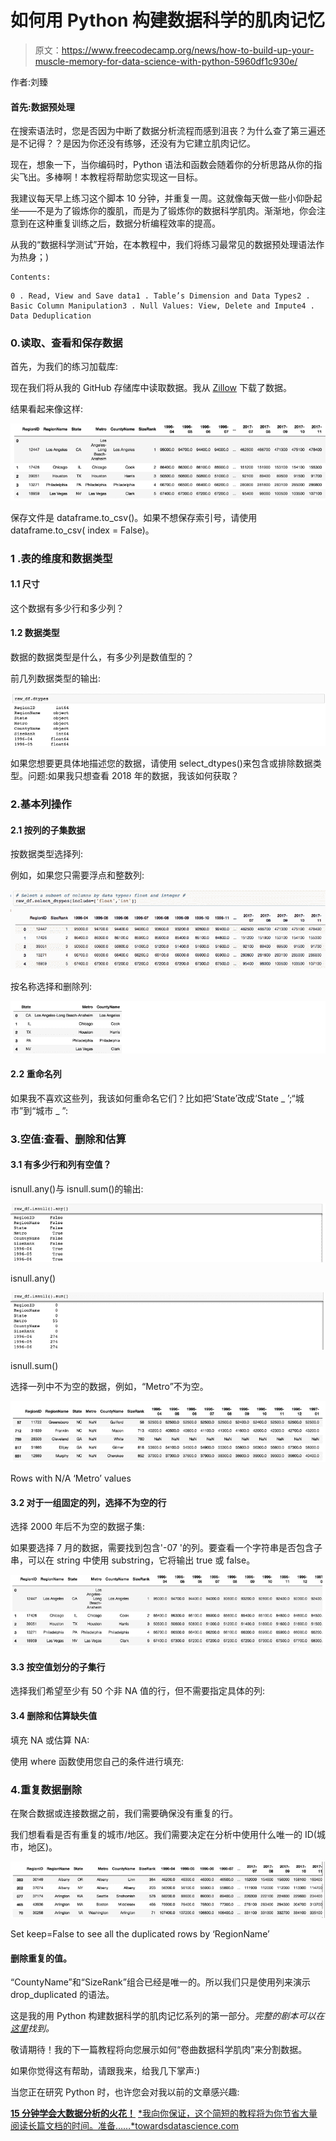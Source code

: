 # 如何用 Python 构建数据科学的肌肉记忆

> 原文：<https://www.freecodecamp.org/news/how-to-build-up-your-muscle-memory-for-data-science-with-python-5960df1c930e/>

作者:刘臻

#### 首先:数据预处理

在搜索语法时，您是否因为中断了数据分析流程而感到沮丧？为什么查了第三遍还是不记得？？是因为你还没有练够，还没有为它建立肌肉记忆。

现在，想象一下，当你编码时，Python 语法和函数会随着你的分析思路从你的指尖飞出。多棒啊！本教程将帮助您实现这一目标。

我建议每天早上练习这个脚本 10 分钟，并重复一周。这就像每天做一些小仰卧起坐——不是为了锻炼你的腹肌，而是为了锻炼你的数据科学肌肉。渐渐地，你会注意到在这种重复训练之后，数据分析编程效率的提高。

从我的“数据科学测试”开始，在本教程中，我们将练习最常见的数据预处理语法作为热身；)

```
Contents:
```

```
0 . Read, View and Save data1 . Table’s Dimension and Data Types2 . Basic Column Manipulation3 . Null Values: View, Delete and Impute4 . Data Deduplication
```

### 0.读取、查看和保存数据

首先，为我们的练习加载库:

现在我们将从我的 GitHub 存储库中读取数据。我从 [Zillow](https://www.zillow.com/research/data/#other-metrics) 下载了数据。

结果看起来像这样:

![1*eaM_mFSWaGj89cAvF7Bnsg](img/ca9dcde8c3711657d44a66f5c77fa59b.png)

保存文件是 dataframe.to_csv()。如果不想保存索引号，请使用 dataframe.to_csv( index = False)。

### 1 .表的维度和数据类型

#### 1.1 尺寸

这个数据有多少行和多少列？

#### 1.2 数据类型

数据的数据类型是什么，有多少列是数值型的？

前几列数据类型的输出:

![1*JLYBz5WpEUcFGHdCPlXJGg](img/80bfe3b08f7e2f958d9ae976fd653c50.png)

如果您想要更具体地描述您的数据，请使用 select_dtypes()来包含或排除数据类型。问题:如果我只想查看 2018 年的数据，我该如何获取？

### 2.基本列操作

#### 2.1 按列的子集数据

按数据类型选择列:

例如，如果您只需要浮点和整数列:

![1*bBq6iH8R-W4g6Cd3HP674g](img/ac2bcfaabc538ede9eaf00bab95cbade.png)

按名称选择和删除列:

![1*d795R8XUxwjkwc1nVRUgGQ](img/2a501de38889a5ca83ea06b2b0165b85.png)

#### 2.2 重命名列

如果我不喜欢这些列，我该如何重命名它们？比如把‘State’改成‘State _ ’;“城市”到“城市 _ ”:

### 3.空值:查看、删除和估算

#### 3.1 有多少行和列有空值？

isnull.any()与 isnull.sum()的输出:

![1*jyJODeWUJR1k4-GQk7tRrw](img/257c027385533b629a8970f46ccc71fd.png)

isnull.any()

![1*fun7aRvU3jjbtKmBZmKsag](img/bfe08c99130c1d3748ef6de21ff61638.png)

isnull.sum()

选择一列中不为空的数据，例如，“Metro”不为空。

![1*VqOIxXhSLWhSKxbRNG35-A](img/516a8346cfea4931b0dbf34c7f9740cd.png)

Rows with N/A ‘Metro’ values

#### 3.2 对于一组固定的列，选择不为空的行

选择 2000 年后不为空的数据子集:

如果要选择 7 月的数据，需要找到包含'-07 '的列。要查看一个字符串是否包含子串，可以在 string 中使用 substring，它将输出 true 或 false。

![1*3nalUQfXwC_Ywa-r8YsJ0w](img/967484e9b1852a8aa5c82bbf453f2532.png)

#### 3.3 按空值划分的子集行

选择我们希望至少有 50 个非 NA 值的行，但不需要指定具体的列:

#### 3.4 删除和估算缺失值

填充 NA 或估算 NA:

使用 where 函数使用您自己的条件进行填充:

### 4.重复数据删除

在聚合数据或连接数据之前，我们需要确保没有重复的行。

我们想看看是否有重复的城市/地区。我们需要决定在分析中使用什么唯一的 ID(城市，地区)。

![1*GhiZCDmg_I-nE8vowIIGsA](img/6ca65cbdcc66b97648c90f1042ccb565.png)

Set keep=False to see all the duplicated rows by ‘RegionName’

#### 删除重复的值。

“CountyName”和“SizeRank”组合已经是唯一的。所以我们只是使用列来演示 drop_duplicated 的语法。

这是我的用 Python 构建数据科学的肌肉记忆系列的第一部分。*完整的剧本可以在[这里](https://gist.github.com/zhendata/5d73068e5b31b616938af51bedf65382)找到。*

敬请期待！我的下一篇教程将向您展示如何“卷曲数据科学肌肉”来分割数据。

如果你觉得这有帮助，请跟我来，给我几下掌声:)

当您正在研究 Python 时，也许您会对我以前的文章感兴趣:

[**15 分钟学会大数据分析的火花！**](https://towardsdatascience.com/learn-spark-essentials-in-15-mins-cf1495882ae0)
[*我向你保证，这个简短的教程将为你节省大量阅读长篇文档的时间。准备……*towardsdatascience.com](https://towardsdatascience.com/learn-spark-essentials-in-15-mins-cf1495882ae0)